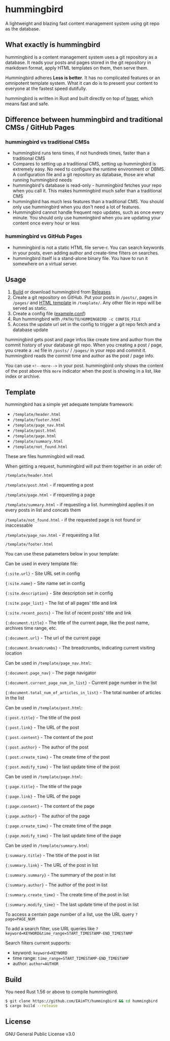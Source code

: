 # hummingbird

A lightweight and blazing fast content management system using git repo as the database.

## What exactly is hummingbird

hummingbird is a content management system uses a git repository as a database. It reads your posts and pages stored in the git repository in markdown format, apply HTML templates on them, then serve them.

Hummingbird adheres **Less is better**. It has no complicated features or an omnipotent template system. What it can do is to present your content to everyone at the fastest speed dutifully.

hummingbird is written in Rust and built directly on top of [hyper](https://github.com/hyperium/hyper), which means fast and safe.

## Difference between hummingbird and traditional CMSs / GitHub Pages

### hummingbird vs traditional CMSs

- hummingbird runs tens times, if not hundreds times, faster than a traditional CMS
- Compares to setting up a traditional CMS, setting up hummingbird is extremely easy. No need to configure the runtime environment or DBMS. A configuration file and a git repository as database, those are what running hummingbird needs
- hummingbird's database is read-only - hummingbird fetches your repo when you call it. This makes hummingbird much safer than a traditional CMS
- hummingbird has much less features than a traditional CMS. You should only use hummingbird when you don't need a lot of features.
- Hummingbird cannot handle frequent repo updates, such as once every minute. You should only use hummingbird when you are updating your content once every hour or less

### hummingbird vs GitHub Pages
- hummingbird is not a static HTML file serve-r. You can search keywords in your posts, even adding author and create-time filters on searches.
- hummingbird itself is a stand-alone binary file. You have to run it somewhere on a virtual server.

## Usage

1. [Build](#Build) or download hummingbird from [Releases](https://github.com/EAimTY/hummingbird/releases/latest)
2. Create a git repository on GitHub. Put your posts in `/posts/`, pages in `/pages/` and [HTML template](#Template) in `/template/`. Any other file in repo will be served as static.
3. Create a config file ([example.conf](https://github.com/EAimTY/hummingbird/blob/master/hummingbird.conf))
4. Run hummingbird with `/PATH/TO/HUMMINGBIRD -c CONFIG_FILE`
5. Access the update url set in the config to trigger a git repo fetch and a database update

hummingbird gets post and page infos like create time and author from the commit history of your database git repo. When you creating a post / page, you create a `.md` file in `/posts/` / `/pages/` in your repo and commit it. hummingbird reads the commit time and author as the post / page info.

You can use `<!--more-->` in your post. hummingbird only shows the content of the post above this `more` indicator when the post is showing in a list, like index or archive.

## Template

hummingbird has a simple yet adequate template framework:

- `/template/header.html`
- `/template/footer.html`
- `/template/page_nav.html`
- `/template/post.html`
- `/template/page.html`
- `/template/summary.html`
- `/template/not_found.html`

These are files hummingbird will read.

When getting a request, hummingbird will put them together in an order of:

`/template/header.html`

`/template/post.html` - if requesting a post

`/template/page.html` - if requesting a page

`/template/summary.html` - if requesting a list. hummingbird applies it on every posts in list and concats them

`/template/not_found.html` - if the requested page is not found or inaccessable

`/template/page_nav.html` - if requesting a list

`/template/footer.html`

You can use these patameters below in your template:


Can be used in every template file:

`{:site.url}` - Site URL set in config

`{:site.name}` - Site name set in config

`{:site.description}` - Site description set in config

`{:site.page_list}` - The list of all pages' title and link

`{:site.recent_posts}` - The list of recent posts' title and link

`{:document.title}` - The title of the current page, like the post name, archives time range, etc.

`{:document.url}` - The url of the current page

`{:document.breadcrumbs}` - The breadcrumbs, indicating current visiting location


Can be used in `/template/page_nav.html`:

`{:document.page_nav}` - The page navigator

`{:document.current_page_num_in_list}` - Current page number in the list

`{:document.total_num_of_articles_in_list}` - The total number of articles in the list


Can be used in `/template/post.html`:

`{:post.title}` - The title of the post

`{:post.link}` - The URL of the post

`{:post.content}` - The content of the post

`{:post.author}` - The author of the post

`{:post.create_time}` - The create time of the post

`{:post.modify_time}` - The last update time of the post


Can be used in `/template/page.html`:

`{:page.title}` - The title of the page

`{:page.link}` - The URL of the page

`{:page.content}` - The content of the page

`{:page.author}` - The author of the page

`{:page.create_time}` - The create time of the page

`{:page.modify_time}` - The last update time of the page


Can be used in `/template/summary.html`:

`{:summary.title}` - The title of the post in list

`{:summary.link}` - The URL of the post in list

`{:summary.summary}` - The summary of the post in list

`{:summary.author}` - The author of the post in list

`{:summary.create_time}` - The create time of the post in list

`{:summary.modify_time}` - The last update time of the post in list

To access a centain page number of a list, use the URL query `?page=PAGE_NUM`

To add a search filter, use URL queries like `?keyword=KEYWORD&time_range=START_TIMESTAMP-END_TIMESTAMP`

Search filters current supports:

- keyword: `keyword=KEYWORD`
- time range: `time_range=START_TIMESTAMP-END_TIMESTAMP`
- author: `author=AUTHOR`

## Build

You need Rust 1.56 or above to compile hummingbird.

```bash
$ git clone https://github.com/EAimTY/hummingbird && cd hummingbird
$ cargo build --release
```

## License

GNU General Public License v3.0
